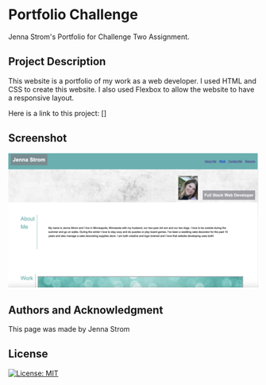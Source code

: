 # Portfolio Challenge
Jenna Strom's Portfolio for Challenge Two Assignment.
## Project Description
This website is a portfolio of my work as a web developer. I used HTML and CSS to create this website. I also used Flexbox to allow the website to have a responsive layout.

Here is a link to this project: []
## Screenshot
![Screenshot](/assets/Screenshot%202023-03-15%20at%205.48.47%20PM.png)

## Authors and Acknowledgment
This page was made by Jenna Strom

## License
[![License: MIT](https://img.shields.io/badge/License-MIT-yellow.svg)](https://opensource.org/licenses/MIT)